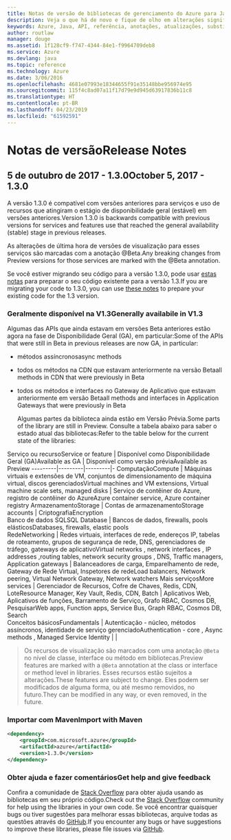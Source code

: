 ```yaml
---
title: Notas de versão de bibliotecas de gerenciamento do Azure para Java | Microsoft Docs
description: Veja o que há de novo e fique de olho em alterações significativas nas bibliotecas de gerenciamento do Azure para Java
keywords: Azure, Java, API, referência, anotações, atualizações, substituir, obsoleto
author: routlaw
manager: douge
ms.assetid: 1f128cf9-f747-4344-84e1-f9964709deb8
ms.service: Azure
ms.devlang: java
ms.topic: reference
ms.technology: Azure
ms.date: 3/06/2016
ms.openlocfilehash: 4681e07993e18344655f91e35148bbe956974e95
ms.sourcegitcommit: 115f4c8ad07a11f17d79e9d945d63917836b11c8
ms.translationtype: HT
ms.contentlocale: pt-BR
ms.lasthandoff: 04/23/2019
ms.locfileid: "61592591"
---
```

# <a name="release-notes"></a><span data-ttu-id="5d375-104">Notas de versão</span><span class="sxs-lookup"><span data-stu-id="5d375-104">Release Notes</span></span> 

## <a name="october-5-2017---130"></a><span data-ttu-id="5d375-105">5 de outubro de 2017 - 1.3.0</span><span class="sxs-lookup"><span data-stu-id="5d375-105">October 5, 2017 - 1.3.0</span></span> 

<span data-ttu-id="5d375-106">A versão 1.3.0 é compatível com versões anteriores para serviços e uso de recursos que atingiram o estágio de disponibilidade geral (estável) em versões anteriores.</span><span class="sxs-lookup"><span data-stu-id="5d375-106">Version 1.3.0 is backwards compatible with previous versions for services and features use that reached the general availability (stable) stage in previous releases.</span></span>

<span data-ttu-id="5d375-107">As alterações de última hora de versões de visualização para esses serviços são marcadas com a anotação @Beta.</span><span class="sxs-lookup"><span data-stu-id="5d375-107">Any breaking changes from Preview versions for those services are marked with the @Beta annotation.</span></span>

<span data-ttu-id="5d375-108">Se você estiver migrando seu código para a versão 1.3.0, pode usar [estas notas](https://github.com/Azure/azure-sdk-for-java/blob/master/notes/prepare-for-1.3.0.md) para preparar o seu código existente para a versão 1.3.</span><span class="sxs-lookup"><span data-stu-id="5d375-108">If you are migrating your code to 1.3.0, you can use [these notes](https://github.com/Azure/azure-sdk-for-java/blob/master/notes/prepare-for-1.3.0.md) to prepare your existing code for the 1.3 version.</span></span>

### <a name="generally-availabile-in-v13"></a><span data-ttu-id="5d375-109">Geralmente disponível na V1.3</span><span class="sxs-lookup"><span data-stu-id="5d375-109">Generally availabile in V1.3</span></span>

<span data-ttu-id="5d375-110">Algumas das APIs que ainda estavam em versões Beta anteriores estão agora na fase de Disponibilidade Geral (GA), em particular:</span><span class="sxs-lookup"><span data-stu-id="5d375-110">Some of the APIs that were still in Beta in previous releases are now GA, in particular:</span></span>

- <span data-ttu-id="5d375-111">métodos assíncronos</span><span class="sxs-lookup"><span data-stu-id="5d375-111">async methods</span></span>
- <span data-ttu-id="5d375-112">todos os métodos na CDN que estavam anteriormente na versão Beta</span><span class="sxs-lookup"><span data-stu-id="5d375-112">all methods in CDN that were previously in Beta</span></span>
- <span data-ttu-id="5d375-113">todos os métodos e interfaces no Gateway de Aplicativo que estavam anteriormente em versão Beta</span><span class="sxs-lookup"><span data-stu-id="5d375-113">all methods and interfaces in Application Gateways that were previously in Beta</span></span>

  <span data-ttu-id="5d375-114">Algumas partes da biblioteca ainda estão em Versão Prévia.</span><span class="sxs-lookup"><span data-stu-id="5d375-114">Some parts of the library are still in Preview.</span></span> <span data-ttu-id="5d375-115">Consulte a tabela abaixo para saber o estado atual das bibliotecas:</span><span class="sxs-lookup"><span data-stu-id="5d375-115">Refer to the table below for the current state of the libraries:</span></span>

<span data-ttu-id="5d375-116">Serviço ou recurso</span><span class="sxs-lookup"><span data-stu-id="5d375-116">Service or feature</span></span> | <span data-ttu-id="5d375-117">Disponível como Disponibilidade Geral (GA)</span><span class="sxs-lookup"><span data-stu-id="5d375-117">Available as GA</span></span> | <span data-ttu-id="5d375-118">Disponível como versão prévia</span><span class="sxs-lookup"><span data-stu-id="5d375-118">Available as Preview</span></span> 
---------|---------|---------|-
<span data-ttu-id="5d375-119">Computação</span><span class="sxs-lookup"><span data-stu-id="5d375-119">Compute</span></span>  | <span data-ttu-id="5d375-120">Máquinas virtuais e extensões de VM, conjuntos de dimensionamento de máquina virtual, discos gerenciados</span><span class="sxs-lookup"><span data-stu-id="5d375-120">Virtual machines and VM extensions, Virtual machine scale sets, managed disks</span></span>   | <span data-ttu-id="5d375-121">Serviço de contêiner do Azure, registro de contêiner do Azure</span><span class="sxs-lookup"><span data-stu-id="5d375-121">Azure container service, Azure container registry</span></span> 
<span data-ttu-id="5d375-122">Armazenamento</span><span class="sxs-lookup"><span data-stu-id="5d375-122">Storage</span></span>   |  <span data-ttu-id="5d375-123">Contas de armazenamento</span><span class="sxs-lookup"><span data-stu-id="5d375-123">Storage accounts</span></span>       |    <span data-ttu-id="5d375-124">Criptografia</span><span class="sxs-lookup"><span data-stu-id="5d375-124">Encryption</span></span>     
<span data-ttu-id="5d375-125">Banco de dados SQL</span><span class="sxs-lookup"><span data-stu-id="5d375-125">SQL Database</span></span>  | <span data-ttu-id="5d375-126">Bancos de dados, firewalls, pools elásticos</span><span class="sxs-lookup"><span data-stu-id="5d375-126">Databases, firewalls, elastic pools</span></span>              
<span data-ttu-id="5d375-127">Rede</span><span class="sxs-lookup"><span data-stu-id="5d375-127">Networking</span></span>    |  <span data-ttu-id="5d375-128">Redes virtuais, interfaces de rede, endereços IP, tabelas de roteamento, grupos de segurança de rede, DNS, gerenciadores de tráfego, gateways de aplicativo</span><span class="sxs-lookup"><span data-stu-id="5d375-128">Virtual networks , network interfaces , IP addresses ,routing tables, network security groups , DNS, Traffic managers, Application gateways</span></span>  |    <span data-ttu-id="5d375-129">Balanceadores de carga, Emparelhamento de rede, Gateway de Rede Virtual, Inspetores de rede</span><span class="sxs-lookup"><span data-stu-id="5d375-129">Load balancers, Network peering, Virtual Network Gateway, Network watchers</span></span> 
<span data-ttu-id="5d375-130">Mais serviços</span><span class="sxs-lookup"><span data-stu-id="5d375-130">More services</span></span>    |  <span data-ttu-id="5d375-131">Gerenciador de Recursos, Cofre de Chaves, Redis, CDN, Lote</span><span class="sxs-lookup"><span data-stu-id="5d375-131">Resource Manager, Key Vault, Redis,  CDN, Batch</span></span>       |  <span data-ttu-id="5d375-132">Aplicativos Web, Aplicativos de funções, Barramento de Serviço, Grafo RBAC, Cosmos DB, Pesquisar</span><span class="sxs-lookup"><span data-stu-id="5d375-132">Web apps, Function apps, Service Bus, Graph RBAC, Cosmos DB, Search</span></span>  
<span data-ttu-id="5d375-133">Conceitos básicos</span><span class="sxs-lookup"><span data-stu-id="5d375-133">Fundamentals</span></span>     |   <span data-ttu-id="5d375-134">Autenticação - núcleo, métodos assíncronos, identidade de serviço gerenciado</span><span class="sxs-lookup"><span data-stu-id="5d375-134">Authentication - core , Async methods , Managed Service Identity</span></span>      |      |

> <span data-ttu-id="5d375-135">Os recursos de visualização são marcados com uma anotação `@Beta` no nível de classe, interface ou método em bibliotecas.</span><span class="sxs-lookup"><span data-stu-id="5d375-135">Preview features are marked with a `@Beta` annotation at the class or interface or method level in libraries.</span></span> <span data-ttu-id="5d375-136">Esses recursos estão sujeitos a alterações.</span><span class="sxs-lookup"><span data-stu-id="5d375-136">These features are subject to change.</span></span> <span data-ttu-id="5d375-137">Eles podem ser modificados de alguma forma, ou até mesmo removidos, no futuro.</span><span class="sxs-lookup"><span data-stu-id="5d375-137">They can be modified in any way, or even removed, in the future.</span></span>

### <a name="import-with-maven"></a><span data-ttu-id="5d375-138">Importar com Maven</span><span class="sxs-lookup"><span data-stu-id="5d375-138">Import with Maven</span></span>

```XML
<dependency>
    <groupId>com.microsoft.azure</groupId>
    <artifactId>azure</artifactId>
    <version>1.3.0</version>
</dependency>
```

### <a name="get-help-and-give-feedback"></a><span data-ttu-id="5d375-139">Obter ajuda e fazer comentários</span><span class="sxs-lookup"><span data-stu-id="5d375-139">Get help and give feedback</span></span>

<span data-ttu-id="5d375-140">Confira a comunidade de [Stack Overflow](http://stackoverflow.com/questions/tagged/azure-java-sdk) para obter ajuda usando as bibliotecas em seu próprio código.</span><span class="sxs-lookup"><span data-stu-id="5d375-140">Check out the [Stack Overflow](http://stackoverflow.com/questions/tagged/azure-java-sdk) community for help using the libraries in your own code.</span></span> <span data-ttu-id="5d375-141">Se você encontrar quaisquer bugs ou tiver sugestões para melhorar essas bibliotecas, arquive todas as questões através do [GitHub](https://github.com/Azure/azure-sdk-for-java/issues).</span><span class="sxs-lookup"><span data-stu-id="5d375-141">If you encounter any bugs or have suggestions to improve these libraries, please file issues via [GitHub](https://github.com/Azure/azure-sdk-for-java/issues).</span></span>


